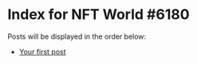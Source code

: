 # Index for NFT World #6180
Posts will be displayed in the order below:

- [Your first post](./001-first.md)

